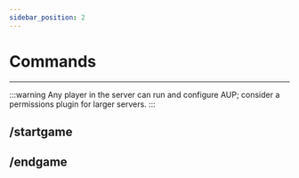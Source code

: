 ```yaml
---
sidebar_position: 2
---
```


# Commands

---

:::warning
Any player in the server can run and configure AUP; consider a permissions plugin for larger servers.
:::


## /startgame


## /endgame